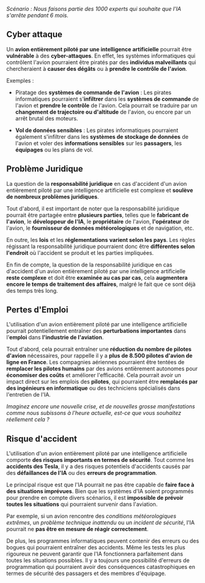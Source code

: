 
*Scénario :
Nous faisons partie des 1000 experts qui souhaite que l'IA s'arrête pendant 6 mois.*

## __Cyber attaque__

Un **avion entièrement piloté par une intelligence artificielle** pourrait être **vulnérable** à des **cyber-attaques**. En effet, les systèmes informatiques qui contrôlent l'avion pourraient être piratés par des **individus malveillants** qui chercheraient à **causer des dégâts** ou à **prendre le contrôle de l'avion**.

Exemples :

- Piratage des **systèmes de commande de l'avion** : Les pirates informatiques pourraient s'**infiltrer** dans les **systèmes de commande** de l'avion et **prendre le contrôle** de l'avion. Cela pourrait se traduire par un **changement de trajectoire ou d'altitude** de l'avion, ou encore par un arrêt brutal des moteurs.

- **Vol de données sensibles** : Les pirates informatiques pourraient également s'infiltrer dans les **systèmes de stockage de données** de l'avion et voler des **informations sensibles** sur les **passagers**, les **équipages** ou les plans de vol.


## __Problème Juridique__

La question de la **responsabilité juridique** en cas d'accident d'un avion entièrement piloté par une intelligence artificielle est complexe et **soulève de nombreux problèmes juridiques**.

Tout d'abord, il est important de noter que la responsabilité juridique pourrait être partagée entre **plusieurs parties**, telles que le **fabricant de l'avion**, le **développeur de l'IA**, le **propriétaire** de l'avion, **l'opérateur** de l'avion, le **fournisseur de données météorologiques** et de navigation, etc.

En outre, les **lois** et les **réglementations** **varient selon les pays**. Les règles régissant la responsabilité juridique pourraient donc être **différentes selon l'endroit** où l'accident se produit et les parties impliquées.

En fin de compte, la question de la responsabilité juridique en cas d'accident d'un avion entièrement piloté par une intelligence artificielle **reste complexe** et doit être **examinée au cas par cas**, cela **augmentera encore le temps de traitement des affaires**, malgré le fait que ce sont déjà des temps très long.


## __Pertes d'Emploi__

L'utilisation d'un avion entièrement piloté par une intelligence artificielle pourrait potentiellement entraîner des **perturbations importantes** dans l'**emploi** dans **l'industrie de l'aviation**.

Tout d'abord, cela pourrait entraîner une **réduction du nombre de pilotes d'avion** nécessaires, pour rappelle il y a **plus de 8.500 pilotes d'avion de ligne en France**. Les compagnies aériennes pourraient être tentées de **remplacer les pilotes humains** par des avions entièrement autonomes pour **économiser des coûts** et améliorer l'efficacité. Cela pourrait avoir un impact direct sur les emplois des **pilotes**, qui pourraient être **remplacés par des ingénieurs en informatique** ou des techniciens spécialisés dans l'entretien de l'IA.

*Imaginez encore une nouvelle crise, et de nouvelles grosse manifestations comme nous subissons à l'heure actuelle, est-ce que vous souhaitez réellement cela ?*


## __Risque d'accident__

L'utilisation d'un avion entièrement piloté par une intelligence artificielle comporte **des risques importants en termes de sécurité**. Tout comme les **accidents des Tesla**, il y a des risques potentiels d'accidents causés par des **défaillances de l'IA** ou des **erreurs de programmation**.

Le principal risque est que l'IA pourrait ne pas être capable de **faire face à des situations imprévues**. Bien que les systèmes d'IA soient programmés pour prendre en compte divers scénarios, il est **impossible de prévoir toutes les situations** qui pourraient survenir dans l'aviation. 

Par exemple, si un avion rencontre des *conditions météorologiques extrêmes*, un *problème technique inattendu* ou un *incident de sécurité*, l'IA pourrait ne **pas être en mesure de réagir correctement**.

De plus, les programmes informatiques peuvent contenir des erreurs ou des bogues qui pourraient entraîner des accidents. Même les tests les plus rigoureux ne peuvent garantir que l'IA fonctionnera parfaitement dans toutes les situations possibles. Il y a toujours une possibilité d'erreurs de programmation qui pourraient avoir des conséquences catastrophiques en termes de sécurité des passagers et des membres d'équipage.